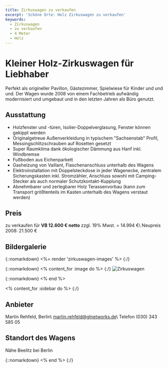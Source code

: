 ```yaml
---
title: Zirkuswagen zu verkaufen
excerpt: 'Schöne Orte: Holz Zirkuswagen zu verkaufen'
keywords:
  - Zirkuswagen
  - zu verkaufen
  - 4 Meter
  - Holz
---
```


# Kleiner Holz-Zirkuswagen für Liebhaber

Perfekt als origineller Pavillon, Gästezimmer, Spielwiese für
Kinder und und und. Der Wagen wurde 2008 von einem Fachbetrieb aufwändig modernisiert und umgebaut und in den letzten Jahren als Büro genutzt.

## Ausstattung

* Holzfenster und -türen, Isolier-Doppelverglasung, Fenster können gekippt werden
* Originalgetreue Außenverkleidung in typischem "Sachsenstab" Profil,
  Messingschlitzschrauben auf Rosetten gesetzt
* Super Raumklima dank ökologischer Dämmung aus Hanf inkl. Windbremse
* Fußboden aus Eichenparkett
* Gasheizung von Vaillant, Flaschenanschluss unterhalb des Wagens
* Elektroinstallation mit Doppelsteckdose in jeder Wagenecke, zentralem
  Sicherungskasten inkl. Stromzähler, Anschluss sowohl mit Camping-Stecker als
  auch normaler Schutzkontakt-Kupplung
* Abnehmbarer und zerlegbarer Holz Terassenvorbau (kann zum Transport
  größtenteils im Kasten unterhalb des Wagens verstaut werden)

## Preis

zu verkaufen für **VB 12.600 € netto** zzgl. 19% Mwst. = 14.994 €\\
Neupreis 2008: 21.500 €

## Bildergalerie

{::nomarkdown}
<%= render 'zirkuswagen-images' %>
{:/}

{::nomarkdown}
<% content_for :image do %>
{:/}
![Zirkuswagen](/images/zirkuswagen.jpg)

{::nomarkdown}
<% end %>

<% content_for :sidebar do %>
{:/}

## Anbieter
Martin Rehfeld, Berlin\\
<martin.rehfeld@glnetworks.de>\\
Telefon (030) 343 585 05

## Standort des Wagens
Nähe Beelitz bei Berlin

{::nomarkdown}
<% end %>
{:/}
